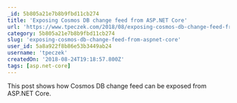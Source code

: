 ```yaml
---
_id: 5b805a21e7b8b9fbd11cb274
title: 'Exposing Cosmos DB change feed from ASP.NET Core'
url: 'https://www.tpeczek.com/2018/08/exposing-cosmos-db-change-feed-from.html'
category: 5b805a21e7b8b9fbd11cb274
slug: 'exposing-cosmos-db-change-feed-from-aspnet-core'
user_id: 5a8a922f8b86e53b3449ab24
username: 'tpeczek'
createdOn: '2018-08-24T19:18:57.800Z'
tags: [asp.net-core]
---
```


This post shows how Cosmos DB change feed can be exposed from ASP.NET Core.
